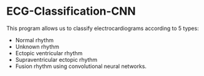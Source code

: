 # ECG-Classification-CNN
This program allows us to classify electrocardiograms according to 5 types: 
- Normal rhythm
- Unknown rhythm
- Ectopic ventricular rhythm
- Supraventricular ectopic rhythm
- Fusion rhythm
using convolutional neural networks. 

